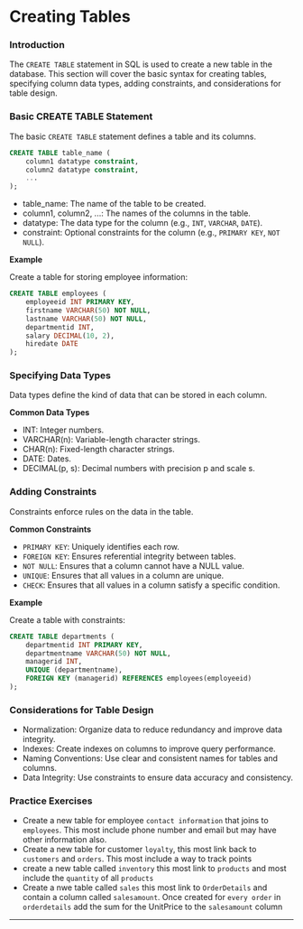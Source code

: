 # Creating Tables

### Introduction
The `CREATE TABLE` statement in SQL is used to create a new table in the database. This section will cover the basic syntax for creating tables, specifying column data types, adding constraints, and considerations for table design.

### Basic CREATE TABLE Statement
The basic `CREATE TABLE` statement defines a table and its columns.

```sql
CREATE TABLE table_name (
    column1 datatype constraint,
    column2 datatype constraint,
    ...
);
```

* table_name: The name of the table to be created.
* column1, column2, ...: The names of the columns in the table.
* datatype: The data type for the column (e.g., `INT`, `VARCHAR`, `DATE`).
* constraint: Optional constraints for the column (e.g., `PRIMARY KEY`, `NOT NULL`).

**Example**

Create a table for storing employee information:

```sql
CREATE TABLE employees (
    employeeid INT PRIMARY KEY,
    firstname VARCHAR(50) NOT NULL,
    lastname VARCHAR(50) NOT NULL,
    departmentid INT,
    salary DECIMAL(10, 2),
    hiredate DATE
);
```

### Specifying Data Types
Data types define the kind of data that can be stored in each column.

**Common Data Types**

* INT: Integer numbers.
* VARCHAR(n): Variable-length character strings.
* CHAR(n): Fixed-length character strings.
* DATE: Dates.
* DECIMAL(p, s): Decimal numbers with precision p and scale s.

### Adding Constraints
Constraints enforce rules on the data in the table.

**Common Constraints**

* `PRIMARY KEY`: Uniquely identifies each row.
* `FOREIGN KEY`: Ensures referential integrity between tables.
* `NOT NULL`: Ensures that a column cannot have a NULL value.
* `UNIQUE`: Ensures that all values in a column are unique.
* `CHECK`: Ensures that all values in a column satisfy a specific condition.

**Example**

Create a table with constraints:

```sql
CREATE TABLE departments (
    departmentid INT PRIMARY KEY,
    departmentname VARCHAR(50) NOT NULL,
    managerid INT,
    UNIQUE (departmentname),
    FOREIGN KEY (managerid) REFERENCES employees(employeeid)
);
```

### Considerations for Table Design
* Normalization: Organize data to reduce redundancy and improve data integrity.
* Indexes: Create indexes on columns to improve query performance.
* Naming Conventions: Use clear and consistent names for tables and columns.
* Data Integrity: Use constraints to ensure data accuracy and consistency.

### Practice Exercises

* Create a new table for employee `contact information` that joins to `employees`. This most include phone number and email but may have other information also.
* Create a new table for customer `loyalty`, this most link back to `customers` and `orders`. This most include a way to track points
* create a new table called `inventory` this most link to `products` and most include the `quantity` of all `products`
* Create a nwe table called `sales` this most link to `OrderDetails` and contain a column called `salesamount`. Once created for `every order` in `orderdetails` add the sum for the UnitPrice to the `salesamount` column
  

---